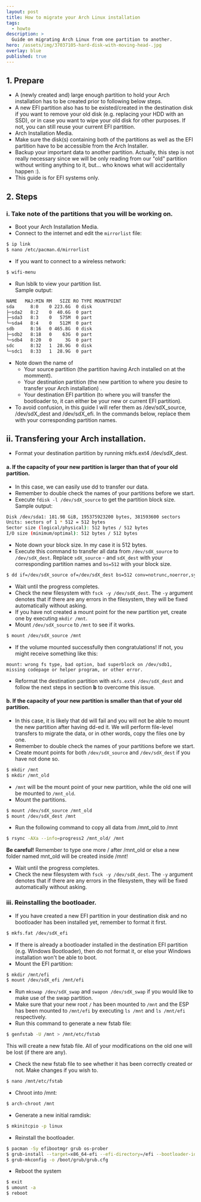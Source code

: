 ```yaml
---
layout: post
title: How to migrate your Arch Linux installation
tags:
  - howto
description: >
  Guide on migrating Arch Linux from one partition to another.
hero: /assets/img/37037105-hard-disk-with-moving-head-.jpg
overlay: blue
published: true
---
```


## 1. Prepare
- A (newly created and) large enough partition to hold your Arch installation has to be created prior to following below steps.
- A new EFI partition also has to be existed/created in the destination disk if you want to remove your old disk (e.g. replacing your HDD with an SSD), or in case you want to wipe your old disk for other purposes. If not, you can still reuse your current EFI partition.
- Arch Installation Media.
- Make sure the disk(s) containing both of the partitions as well as the EFI partition have to be accessible from the Arch Installer.
- Backup your important data to another partition. Actually, this step is not really necessary since we will be only reading from our "old" partition without writing anything to it, but... who knows what will accidentally happen :).
- This guide is for EFI systems only.

## 2. Steps
### i. Take note of the partitions that you will be working on.
- Boot your Arch Installation Media.
- Connect to the internet and edit the `mirrorlist` file:
~~~bash
$ ip link
$ nano /etc/pacman.d/mirrorlist
~~~

- If you want to connect to a wireless network:
~~~bash
$ wifi-menu
~~~

- Run lsblk to view your partition list.<br>Sample output:
~~~bash
NAME   MAJ:MIN RM   SIZE RO TYPE MOUNTPOINT
sda      8:0    0 223.6G  0 disk
├─sda2   8:2    0  40.6G  0 part 
├─sda3   8:3    0   575M  0 part 
└─sda4   8:4    0   512M  0 part 
sdb      8:16   0 465.8G  0 disk 
├─sdb2   8:18   0    63G  0 part 
└─sdb4   8:20   0     3G  0 part 
sdc      8:32   1  28.9G  0 disk 
└─sdc1   8:33   1  28.9G  0 part
~~~

- Note down the name of
  - Your source partition (the partition having Arch installed on at the momment).
  - Your destination partition (the new partition to where you desire to transfer your Arch installation) .
  - Your destination EFI partition (to where you will transfer the bootloader to, it can either be your new or current EFI partition).
- To avoid confusion, in this guide I will refer them as /dev/sdX_source, /dev/sdX_dest and /dev/sdX_efi. In the commands below, replace them with your corresponding partition names.

## ii. Transfering your Arch installation.
- Format your destination partition by running mkfs.ext4 /dev/sdX_dest.

#### a. If the capacity of your new partition is larger than that of your old partition.
- In this case, we can easily use dd to transfer our data.
- Remember to double check the names of your partitions before we start.
- Execute `fdisk -l /dev/sdX_source` to get the partition block size.<br>Sample output:
~~~bash
Disk /dev/sda1: 181.98 GiB, 195375923200 bytes, 381593600 sectors
Units: sectors of 1 * 512 = 512 bytes
Sector size (logical/physical): 512 bytes / 512 bytes
I/O size (minimum/optimal): 512 bytes / 512 bytes
~~~

- Note down your block size. In my case it is 512 bytes.
- Execute this command to transfer all data from `/dev/sdX_source` to `/dev/sdX_dest`. Replace `sdX_source` - and `sdX_dest` with your corresponding partition names and `bs=512` with your block size.
~~~bash
$ dd if=/dev/sdX_source of=/dev/sdX_dest bs=512 conv=notrunc,noerror,sync status=progress
~~~

- Wait until the progress completes.
- Check the new filesystem with `fsck -y /dev/sdX_dest`. The `-y` argument denotes that if there are any errors in the filesystem, they will be fixed automatically without asking.
- If you have not created a mount point for the new partition yet, create one by executing `mkdir /mnt`.
- Mount `/dev/sdX_source` to `/mnt` to see if it works.
~~~bash
$ mount /dev/sdX_source /mnt
~~~

- If the volume mounted successfully then congratulations! If not, you might receive something like this:
~~~
mount: wrong fs type, bad option, bad superblock on /dev/sdb1, 
missing codepage or helper program, or other error.
~~~

- Reformat the destination partition with `mkfs.ext4 /dev/sdX_dest` and follow the next steps in section **b** to overcome this issue.

#### b. If the capacity of your new partition is smaller than that of your old partition.
- In this case, it is likely that dd will fail and you will not be able to mount the new partition after having dd-ed it. We will perform file-level transfers to migrate the data, or in other words, copy the files one by one.
- Remember to double check the names of your partitions before we start.
- Create mount points for both `/dev/sdX_source` and `/dev/sdX_dest` if you have not done so.
~~~bash
$ mkdir /mnt
$ mkdir /mnt_old 
~~~

- `/mnt` will be the mount point of your new partition, while the old one will be mounted to `/mnt_old`.
- Mount the partitions.
~~~bash
$ mount /dev/sdX_source /mnt_old
$ mount /dev/sdX_dest /mnt
~~~

- Run the following command to copy all data from /mnt_old to /mnt
~~~bash
$ rsync -AXa --info=progress2 /mnt_old/ /mnt
~~~
**Be careful!** Remember to type one more / after /mnt_old or else a new folder named mnt_old will be created inside /mnt!

- Wait until the progress completes.
- Check the new filesystem with `fsck -y /dev/sdX_dest`. The `-y` argument denotes that if there are any errors in the filesystem, they will be fixed automatically without asking.

### iii. Reinstalling the bootloader.
- If you have created a new EFI partition in your destination disk and no bootloader has been installed yet, remember to format it first.
~~~bash
$ mkfs.fat /dev/sdX_efi
~~~
- If there is already a bootloader installed in the destination EFI partition (e.g. Windows Bootloader), then do not format it, or else your Windows installation won't be able to boot.
- Mount the EFI partition:
~~~bash
$ mkdir /mnt/efi
$ mount /dev/sdX_efi /mnt/efi
~~~
- Run `mkswap /dev/sdX_swap` and `swapon /dev/sdX_swap` if you would like to make use of the swap partition.
- Make sure that your new root `/` has been mounted to `/mnt` and the ESP has been mounted to `/mnt/efi` by executing `ls /mnt` and `ls /mnt/efi` respectively.
- Run this command to generate a new fstab file:
~~~bash
$ genfstab -U /mnt > /mnt/etc/fstab
~~~
This will create a new fstab file. All of your modifications on the old one will be lost (if there are any).
- Check the new fstab file to see whether it has been correctly created or not. Make changes if you wish to.
~~~bash
$ nano /mnt/etc/fstab
~~~
- Chroot into /mnt:
~~~bash
$ arch-chroot /mnt
~~~
- Generate a new initial ramdisk:
~~~bash
$ mkinitcpio -p linux
~~~
- Reinstall the bootloader.
~~~bash
$ pacman -Sy efibootmgr grub os-prober
$ grub-install --target=x86_64-efi --efi-directory=/efi --bootloader-id=GRUB
$ grub-mkconfig -o /boot/grub/grub.cfg
~~~
- Reboot the system
~~~bash
$ exit
$ umount -a
$ reboot
~~~